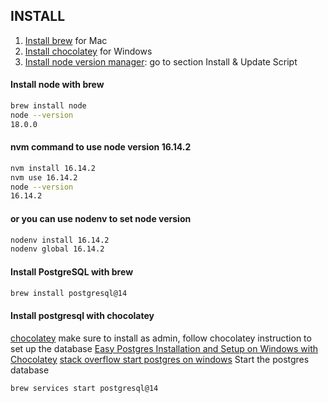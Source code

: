 ## INSTALL

1. [Install brew](https://brew.sh/) for Mac
2. [Install chocolatey](https://chocolatey.org/) for Windows
3. [Install node version manager](https://github.com/nvm-sh/nvm/blob/master/README.md): go to section Install & Update Script

#### Install node with brew

```sh
brew install node
node --version
18.0.0
```

#### nvm command to use node version 16.14.2

```sh
nvm install 16.14.2
nvm use 16.14.2
node --version
16.14.2
```

#### or you can use nodenv to set node version

```sh
nodenv install 16.14.2
nodenv global 16.14.2
```

#### Install PostgreSQL with brew

```sh
brew install postgresql@14
```

#### Install postgresql with chocolatey

[chocolatey](https://community.chocolatey.org/packages/postgresql) make sure to install as admin, follow chocolatey instruction to set up the database
[Easy Postgres Installation and Setup on Windows with Chocolatey](https://danabases.net/posts/2020-2-15-postgres-chocolatey/)
[stack overflow start postgres on windows](https://stackoverflow.com/questions/36629963/how-can-i-start-postgresql-on-windows)
Start the postgres database

```sh
brew services start postgresql@14
```
